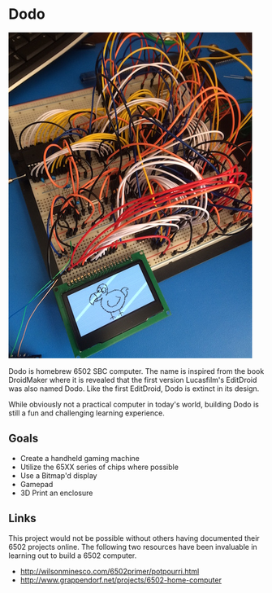 # Dodo

![Dodo Image](dodo.jpg)

Dodo is homebrew 6502 SBC computer. The name is inspired from the book DroidMaker where it is revealed that the first version Lucasfilm's EditDroid was also named Dodo. Like the first EditDroid, Dodo is extinct in its design.

While obviously not a practical computer in today's world, building Dodo is still a fun and challenging learning experience.

## Goals
- Create a handheld gaming machine
- Utilize the 65XX series of chips where possible
- Use a Bitmap'd display
- Gamepad
- 3D Print an enclosure

## Links
This project would not be possible without others having documented their 6502 projects online. The following two resources have been invaluable in learning out to build a 6502 computer.
- http://wilsonminesco.com/6502primer/potpourri.html
- http://www.grappendorf.net/projects/6502-home-computer
